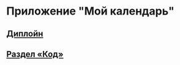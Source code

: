# Приложение "Мой календарь"

## [Диплойн][1]

## [Раздел «Код»][code]


[1]: https://my_calendar123.hostfl.ru "Форлабс проект"
[code]: https://github.com/NeZorinEgor/Backend/tree/main/My%20Calendar "Структура проекта и код"
